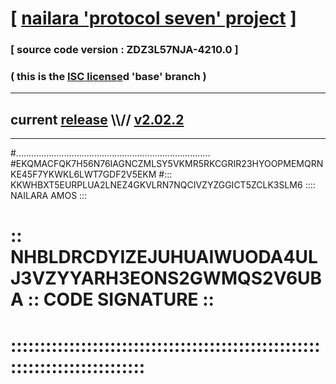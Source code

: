 
# [ [nailara 'protocol seven' project](http://nailara.network/) ]

### [ source code version : ZDZ3L57NJA-4210.0 ]

### ( this is the [ISC license](license)d 'base' branch )
---
## current [release](https://github.com/nailara-technologies/protocol-7/releases) \\\\// [v2.02.2](https://github.com/nailara-technologies/protocol-7/releases/tag/v2.02.2)
---

#.............................................................................
#EKQMACFQK7H56N76IAGNCZMLSY5VKMR5RKCGRIR23HYOOPMEMQRNKE45F7YKWKL6LWT7GDF2V5EKM
#::: KKWHBXT5EURPLUA2LNEZ4GKVLRN7NQCIVZYZGGICT5ZCLK3SLM6 :::: NAILARA AMOS :::
# :: NHBLDRCDYIZEJUHUAIWUODA4ULJ3VZYYARH3EONS2GWMQS2V6UBA :: CODE SIGNATURE ::
# ::::::::::::::::::::::::::::::::::::::::::::::::::::::::::::::::::::::::::::
